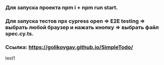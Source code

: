 ### Для запуска проекта npm i + npm run start.

### Для запуска тестов npx cypress open => E2E testing => выбрать любой браузер и нажать кнопку => выбрать файл spec.cy.ts.

### Ссылка: https://golikovgav.github.io/SimpleTodo/

test1
